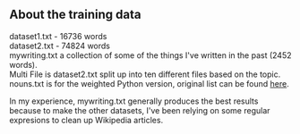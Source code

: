 ## About the training data

dataset1.txt - 16736 words<br>
dataset2.txt - 74824 words<br>
mywriting.txt a collection of some of the things I've written in the past (2452 words).<br>
Multi File is dataset2.txt split up into ten different files based on the topic.<br>
nouns.txt is for the weighted Python version, original list can be found [here](https://github.com/psobko/Common-English-Nouns).

In my experience, mywriting.txt generally produces the best results because to make the other datasets, I've been relying on some regular expresions to clean up Wikipedia articles.

